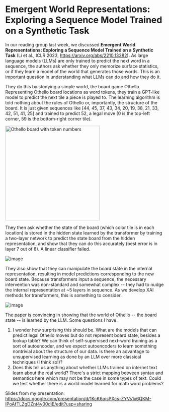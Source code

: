 # Emergent World Representations: Exploring a Sequence Model Trained on a Synthetic Task

In our reading group last week, we discussed **Emergent World Representations: Exploring a Sequence Model Trained on a Synthetic Task** (Li et al., ICLR 2023, https://arxiv.org/abs/2210.13382). As large language models (LLMs) are only trained to predict the next word in a sequence, the authors ask whether they only memorize surface statistics, or if they learn a model of the world that generates those words. This is an important question in understanding what LLMs can do and how they do it.

They do this by studying a simple world, the board game Othello. Representing Othello board locations as word tokens, they train a GPT-like model to predict the next tile a piece is played to. The learning algorithm is told nothing about the rules of Othello or, importantly, the structure of the board. It is just given sequences like [44, 45, 37, 43, 34, 20, 19, 38, 21, 33, 42, 51, 41, 25] and trained to predict 52, a legal move (0 is the top-left corner, 59 is the bottom-right corner tile).

<img src="https://user-images.githubusercontent.com/211380/221597133-f7e62c9b-630f-4397-b3fe-4e7207e5adc6.png" alt="Othello board with token numbers" style="width:300px;"/>

They then ask whether the state of the board (which color tile is in each location) is stored in the hidden state learned by the transformer by training a two-layer network to predict the state board from the hidden representation, and show that they can do this accurately (best error is in layer 7 out of 8). A linear classifier failed. 

![image](https://user-images.githubusercontent.com/211380/221597332-4ddb2477-a0cd-48d0-b81d-09261168074f.png)

They also show that they can manipulate the board state in the internal representation, resulting in model predictions corresponding to the new board state. Because transformers input a sequence, the necessary intervention was non-standard and somewhat complex -- they had to nudge the internal representation at ~5 layers in sequence. As we develop XAI methods for transformers, this is something to consider. 

![image](https://user-images.githubusercontent.com/211380/221597429-dc2f0262-bf6b-4f5d-924e-795ee809045b.png)

The paper is convincing in showing that the world of Othello -- the board state -- is learned by the LLM. Some questions I have.
1. I wonder how surprising this should be. What are the models that can predict legal Othello moves but do not represent board state, besides a lookup table? We can think of self-supervised next-word training as a sort of autoencoder, and we expect autoencoders to learn something nontrivial about the structure of our data. Is there an advantage to unsupervised learning as done by an LLM over more classical techniques (I think so!)? 
2. Does this tell us anything about whether LLMs trained on internet text learn about the real world? There's a strict mapping between syntax and semantics here which may not be the case in some types of text. Could we test whether there is a world model learned for math word problems? 

Slides from my presentation:
https://docs.google.com/presentation/d/1KcK6qisPXcs-ZYVs1x6QKM-IPoAfTLZgDZnt4y00diE/edit?usp=sharing
